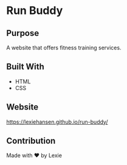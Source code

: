 # Run Buddy

## Purpose
A website that offers fitness training services.

## Built With
* HTML
* CSS

## Website
https://lexiehansen.github.io/run-buddy/

## Contribution
Made with ❤️ by Lexie
